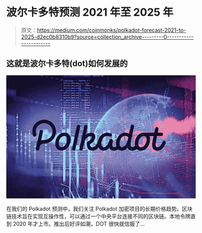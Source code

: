 # 波尔卡多特预测 2021 年至 2025 年

> 原文：<https://medium.com/coinmonks/polkadot-forecast-2021-to-2025-d2ec0b8310b9?source=collection_archive---------0----------------------->

## 这就是波尔卡多特(dot)如何发展的

![](img/34ea73ca4c6662e15186b78e12c67cf4.png)

在我们的 Polkadot 预测中，我们关注 Polkadot 加密项目的长期价格趋势。区块链技术旨在实现互操作性，可以通过一个中央平台连接不同的区块链。本地令牌直到 2020 年才上市。推出后好评如潮，DOT 很快就信服了…